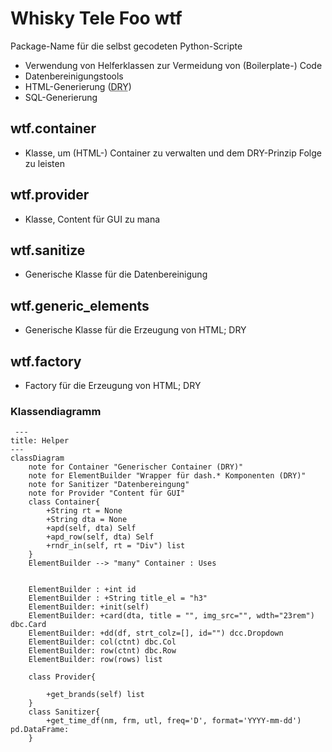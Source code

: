 # Whisky Tele Foo wtf

Package-Name für die selbst gecodeten Python-Scripte

- Verwendung von Helferklassen zur Vermeidung von (Boilerplate-) Code
- Datenbereinigungstools
- HTML-Generierung (<abbr title="Don't repeat yourself">DRY</abbr>)
- SQL-Generierung


## wtf.container 

 - Klasse, um (HTML-) Container zu verwalten und dem DRY-Prinzip Folge zu leisten

## wtf.provider 

 - Klasse, Content für GUI zu mana


 ## wtf.sanitize

 - Generische Klasse für die Datenbereinigung

 ## wtf.generic_elements

 - Generische Klasse für die Erzeugung von HTML; DRY

## wtf.factory

 - Factory für die Erzeugung von HTML; DRY

 ### Klassendiagramm
```mermaid
 ---
title: Helper
---
classDiagram
    note for Container "Generischer Container (DRY)"
    note for ElementBuilder "Wrapper für dash.* Komponenten (DRY)"
    note for Sanitizer "Datenbereingung"
    note for Provider "Content für GUI"
    class Container{
        +String rt = None
        +String dta = None
        +apd(self, dta) Self
        +apd_row(self, dta) Self
        +rndr_in(self, rt = "Div") list
    }
    ElementBuilder --> "many" Container : Uses
    
    
    ElementBuilder : +int id
    ElementBuilder : +String title_el = "h3"
    ElementBuilder: +init(self)
    ElementBuilder: +card(dta, title = "", img_src="", wdth="23rem") dbc.Card
    ElementBuilder: +dd(df, strt_colz=[], id="") dcc.Dropdown
    ElementBuilder: col(ctnt) dbc.Col
    ElementBuilder: row(ctnt) dbc.Row
    ElementBuilder: row(rows) list
    
    class Provider{
        
        +get_brands(self) list
    }
    class Sanitizer{
        +get_time_df(nm, frm, utl, freq='D', format='YYYY-mm-dd') pd.DataFrame:
    }
```